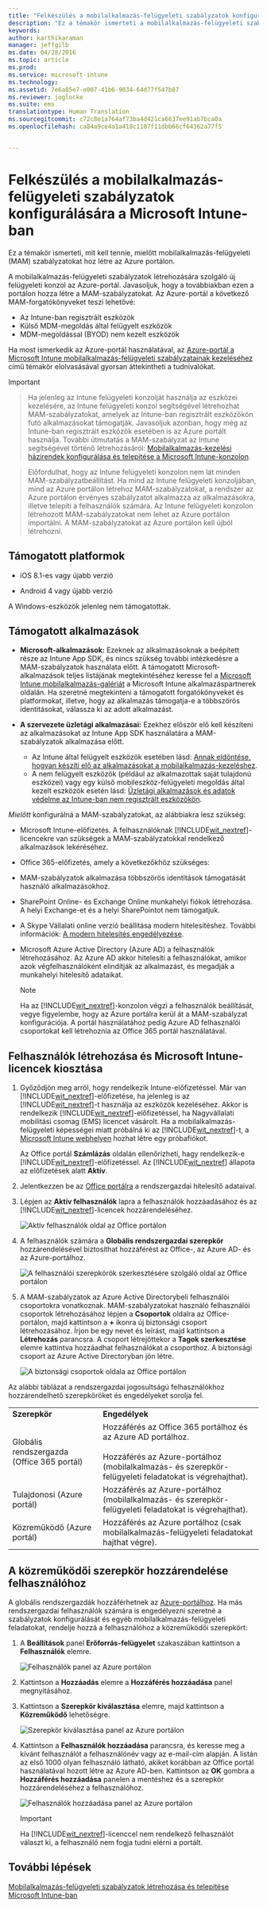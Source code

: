 ```yaml
---
title: "Felkészülés a mobilalkalmazás-felügyeleti szabályzatok konfigurálására | Microsoft Intune"
description: "Ez a témakör ismerteti a mobilalkalmazás-felügyeleti szabályzatok létrehozásához szükséges előfeltételeket és beállításokat."
keywords: 
author: karthikaraman
manager: jeffgilb
ms.date: 04/28/2016
ms.topic: article
ms.prod: 
ms.service: microsoft-intune
ms.technology: 
ms.assetid: 7e6a85e7-e007-41b6-9034-64d77f547b87
ms.reviewer: joglocke
ms.suite: ems
translationtype: Human Translation
ms.sourcegitcommit: c72c8e1a764af73ba4d421ca6637ee91ab7bca0a
ms.openlocfilehash: ca84a9ce4a1a418c1107f11dbb66cf64362a77f5


---
```


# Felkészülés a mobilalkalmazás-felügyeleti szabályzatok konfigurálására a Microsoft Intune-ban
Ez a témakör ismerteti, mit kell tennie, mielőtt mobilalkalmazás-felügyeleti (MAM) szabályzatokat hoz létre az Azure portálon.

A mobilalkalmazás-felügyeleti szabályzatok létrehozására szolgáló új felügyeleti konzol az Azure-portál. Javasoljuk, hogy a továbbiakban ezen a portálon hozza létre a MAM-szabályzatokat. Az Azure-portál a következő MAM-forgatókönyveket teszi lehetővé:
- Az Intune-ban regisztrált eszközök
- Külső MDM-megoldás által felügyelt eszközök
- MDM-megoldással (BYOD) nem kezelt eszközök

Ha most ismerkedik az Azure-portál használatával, az [Azure-portál a Microsoft Intune mobilalkalmazás-felügyeleti szabályzatainak kezeléséhez](azure-portal-for-microsoft-intune-mam-policies.md) című témakör elolvasásával gyorsan áttekintheti a tudnivalókat.

>[!IMPORTANT]

> Ha jelenleg az Intune felügyeleti konzolját használja az eszközei kezelésére, az Intune felügyeleti konzol segítségével létrehozhat MAM-szabályzatokat, amelyek az Intune-ban regisztrált eszközökön futó alkalmazásokat támogatják. Javasoljuk azonban, hogy még az Intune-ban regisztrált eszközök esetében is az Azure portált használja. További útmutatás a MAM-szabályzat az Intune segítségével történő létrehozásáról: [Mobilalkalmazás-kezelési házirendek konfigurálása és telepítése a Microsoft Intune-konzolon](configure-and-deploy-mobile-application-management-policies-in-the-microsoft-intune-console.md).

> Előfordulhat, hogy az Intune felügyeleti konzolon nem lát minden MAM-szabályzatbeállítást. Ha mind az Intune felügyeleti konzoljában, mind az Azure portálon létrehoz MAM-szabályzatokat, a rendszer az Azure portálon érvényes szabályzatot alkalmazza az alkalmazásokra, illetve telepíti a felhasználók számára.
> Az Intune felügyeleti konzolon létrehozott MAM-szabályzatokat nem lehet az Azure portálon importálni.  A MAM-szabályzatokat az Azure portálon kell újból létrehozni.


##  Támogatott platformok
- iOS 8.1-es vagy újabb verzió

- Android 4 vagy újabb verzió

A Windows-eszközök jelenleg nem támogatottak.
##  Támogatott alkalmazások
* **Microsoft-alkalmazások:** Ezeknek az alkalmazásoknak a beépített része az Intune App SDK, és nincs szükség további intézkedésre a MAM-szabályzatok használata előtt.
A támogatott Microsoft-alkalmazások teljes listájának megtekintéséhez keresse fel a [Microsoft Intune mobilalkalmazás-galériát](https://www.microsoft.com/en-us/server-cloud/products/microsoft-intune/partners.aspx) a Microsoft Intune alkalmazáspartnerek oldalán. Ha szeretné megtekinteni a támogatott forgatókönyveket és platformokat, illetve, hogy az alkalmazás támogatja-e a többszörös identitásokat, válassza ki az adott alkalmazást.
* **A szervezete üzletági alkalmazásai:** Ezekhez először elő kell készíteni az alkalmazásokat az Intune App SDK használatára a MAM-szabályzatok alkalmazása előtt.

  * Az Intune által felügyelt eszközök esetében lásd: [Annak eldöntése, hogyan készíti elő az alkalmazásokat a mobilalkalmazás-kezeléshez](decide-how-to-prepare-apps-for-mobile-application-management-with-microsoft-intune.md).
  * A nem felügyelt eszközök (például az alkalmazottak saját tulajdonú eszközei) vagy egy külső mobileszköz-felügyeleti megoldás által kezelt eszközök esetén lásd: [Üzletági alkalmazások és adatok védelme az Intune-ban nem regisztrált eszközökön](protect-line-of-business-apps-and-data-on-devices-not-enrolled-in-microsoft-intune.md).

*Mielőtt* konfigurálná a MAM-szabályzatokat, az alábbiakra lesz szükség:

-   Microsoft Intune-előfizetés.    A felhasználóknak [!INCLUDE[wit_nextref](../includes/wit_nextref_md.md)]-licencekre van szükségek a MAM-szabályzatokkal rendelkező alkalmazások lekéréséhez.

-   Office 365-előfizetés, amely a következőkhöz szükséges:
  - MAM-szabályzatok alkalmazása többszörös identitások támogatását használó alkalmazásokhoz.
  - SharePoint Online- és Exchange Online munkahelyi fiókok létrehozása. A helyi Exchange-et és a helyi SharePointot nem támogatjuk.
-   A Skype Vállalati online verzió beállítása modern hitelesítéshez. További információk: [A modern hitelesítés engedélyezése](http://social.technet.microsoft.com/wiki/contents/articles/34339.skype-for-business-online-enable-your-tenant-for-modern-authentication.aspx.md).


- Microsoft Azure Active Directory (Azure AD) a felhasználók létrehozásához. Az Azure AD akkor hitelesíti a felhasználókat, amikor azok végfelhasználóként elindítják az alkalmazást, és megadják a munkahelyi hitelesítő adataikat.

    > [!NOTE]
    > Ha az [!INCLUDE[wit_nextref](../includes/wit_nextref_md.md)]-konzolon végzi a felhasználók beállítását, vegye figyelembe, hogy az Azure portálra kerül át a MAM-szabályzat konfigurációja. A portál használatához pedig Azure AD felhasználói csoportokat kell létrehoznia az Office 365 portál használatával.


## Felhasználók létrehozása és Microsoft Intune-licencek kiosztása

1. Győződjön meg arról, hogy rendelkezik Intune-előfizetéssel. Már van [!INCLUDE[wit_nextref](../includes/wit_nextref_md.md)]-előfizetése, ha jelenleg is az [!INCLUDE[wit_nextref](../includes/wit_nextref_md.md)]-t használja az eszközök kezeléséhez.  Akkor is rendelkezik [!INCLUDE[wit_nextref](../includes/wit_nextref_md.md)]-előfizetéssel, ha Nagyvállalati mobilitási csomag (EMS) licencet vásárolt. Ha a mobilalkalmazás-felügyeleti képességei miatt próbálná ki az [!INCLUDE[wit_nextref](../includes/wit_nextref_md.md)]-t, a [Microsoft Intune webhelyen](http://www.microsoft.com/en-us/server-cloud/products/microsoft-intune/) hozhat létre egy próbafiókot.

    Az Office portál **Számlázás** oldalán ellenőrizheti, hagy rendelkezik-e [!INCLUDE[wit_nextref](../includes/wit_nextref_md.md)]-előfizetéssel.  Az [!INCLUDE[wit_nextref](../includes/wit_nextref_md.md)] állapota az előfizetések alatt **Aktív**.

2.  Jelentkezzen be az   [Office portálra](http://portal.office.com) a rendszergazdai hitelesítő adataival.

3.  Lépjen az **Aktív felhasználók** lapra a felhasználók hozzáadásához és az [!INCLUDE[wit_nextref](../includes/wit_nextref_md.md)]-licencek hozzárendeléséhez.

    ![Aktív felhasználók oldal az Office portálon](../media/AppManagement/OfficePortal_AddUsers.png)

4.  A felhasználók számára a **Globális rendszergazdai szerepkör** hozzárendelésével biztosíthat hozzáférést az Office-, az Azure AD- és az Azure-portálhoz.

    ![A felhasználói szerepkörök szerkesztésére szolgáló oldal az Office portálon](../media/AppManagement/OfficePortal_AddRoletoUser.png)

5.  A MAM-szabályzatok az Azure Active Directorybeli felhasználói csoportokra vonatkoznak. MAM-szabályzatokat használó felhasználói csoportok létrehozásához lépjen a **Csoportok** oldalra az Office-portálon, majd kattintson a **+** ikonra új biztonsági csoport létrehozásához.  Írjon be egy nevet és leírást, majd kattintson a **Létrehozás** parancsra. A csoport létrejöttekor a **Tagok szerkesztése** elemre kattintva hozzáadhat felhasználókat a csoporthoz. A biztonsági csoport az Azure Active Directoryban jön létre.

    ![A biztonsági csoportok oldala az Office portálon](../media/AppManagement/OfficePortal_CreateGroups.png)

Az alábbi táblázat a rendszergazdai jogosultságú felhasználókhoz hozzárendelhető szerepköröket és engedélyeket sorolja fel.

|||
|--|----|
|**Szerepkör**|**Engedélyek**|
|Globális rendszergazda (Office 365 portál)|Hozzáférés az Office 365 portálhoz és az Azure AD portálhoz.<br /><br />Hozzáférés az Azure-portálhoz (mobilalkalmazás- és szerepkör-felügyeleti feladatokat is végrehajthat).|
|Tulajdonosi (Azure portál)|Hozzáférés az Azure-portálhoz (mobilalkalmazás- és szerepkör-felügyeleti feladatokat is végrehajthat).|
|Közreműködő (Azure portál)|Hozzáférés az Azure portálhoz (csak mobilalkalmazás-felügyeleti feladatokat hajthat végre).|

## A közreműködői szerepkör hozzárendelése felhasználóhoz

A globális rendszergazdák hozzáférhetnek az [Azure-portálhoz](https://portal.azure.com).  Ha más rendszergazdai felhasználók számára is engedélyezni szeretné a szabályzatok konfigurálását és egyéb mobilalkalmazás-felügyeleti feladatokat, rendelje hozzá a felhasználóhoz a közreműködői szerepkört:


1.  A **Beállítások** panel **Erőforrás-felügyelet** szakaszában kattintson a **Felhasználók** elemre.

    ![Felhasználók panel az Azure portálon](../media/AppManagement/AzurePortal_MAM_AddUsers.png)

2.  Kattintson a **Hozzáadás** elemre a **Hozzáférés hozzáadása** panel megnyitásához.

3.  Kattintson a **Szerepkör kiválasztása** elemre, majd kattintson a **Közreműködő** lehetőségre.

    ![Szerepkör kiválasztása panel az Azure portálon](../media/AppManagement/AzurePortal_MAM_AddRole.png)

4.  Kattintson a **Felhasználók hozzáadása** parancsra, és keresse meg a kívánt felhasználót a felhasználónév vagy az e-mail-cím alapján. A listán az első 1000 olyan felhasználó látható, akiket korábban az Office portál használatával hozott létre az Azure AD-ben. Kattintson az **OK** gombra a **Hozzáférés hozzáadása** panelen a mentéshez és a szerepkör hozzárendeléséhez a felhasználóhoz.

    ![Felhasználók hozzáadása panel az Azure portálon](../media/AppManagement/AzurePortal_MAM_AddusertoRole.png)

    > [!IMPORTANT]
    > Ha [!INCLUDE[wit_nextref](../includes/wit_nextref_md.md)]-licenccel nem rendelkező felhasználót választ ki, a felhasználó nem fogja tudni elérni a portált.

## További lépések
[Mobilalkalmazás-felügyeleti szabályzatok létrehozása és telepítése Microsoft Intune-ban](create-and-deploy-mobile-app-management-policies-with-microsoft-intune.md)



<!--HONumber=Jul16_HO3-->



